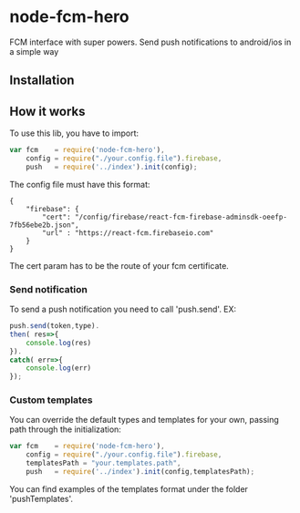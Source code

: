 # node-fcm-hero
FCM interface with super powers. Send push notifications to android/ios in a simple way

## Installation

## How it works

To use this lib, you have to import:

```javascript
var fcm    = require('node-fcm-hero'),
    config = require("./your.config.file").firebase,
    push   = require('../index').init(config);
```

The config file must have this format:

```
{
    "firebase": {
        "cert": "/config/firebase/react-fcm-firebase-adminsdk-oeefp-7fb56ebe2b.json",
        "url" : "https://react-fcm.firebaseio.com"
    }
}
```

The cert param has to be the route of your fcm certificate.

### Send notification

To send a push notification you need to call 'push.send'. EX:

```javascript
push.send(token,type).
then( res=>{
    console.log(res)
}).
catch( err=>{
    console.log(err)
});
```

### Custom templates

You can override the default types and templates for your own, passing path through the initialization:
```javascript
var fcm    = require('node-fcm-hero'),
    config = require("./your.config.file").firebase,
    templatesPath = "your.templates.path",
    push   = require('../index').init(config,templatesPath);
```

You can find examples of the templates format under the folder 'pushTemplates'.
